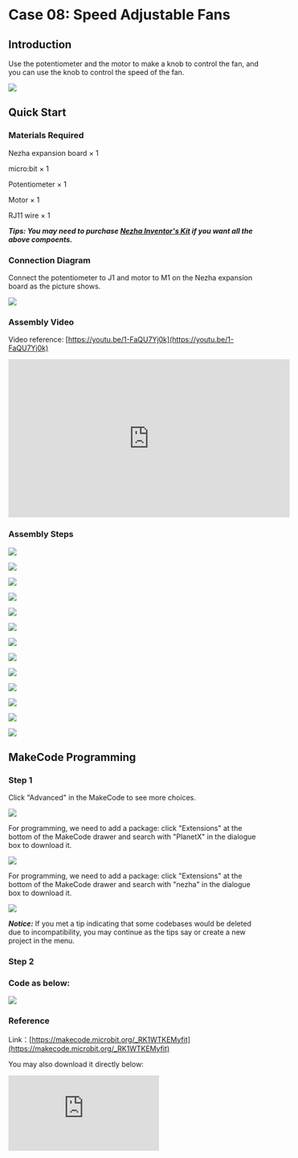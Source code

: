 ﻿# Case 08: Speed Adjustable Fans

## Introduction

Use the potentiometer and the motor to make a knob to control the fan, and you can use the knob to control the speed of the fan.

![](https://wiki-media-ef.oss-cn-hongkong.aliyuncs.com/i18n/en/docusaurus-plugin-content-docs/current/microbit/building-blocks/nezha-inventors-kit/images/case_08_01.png)

## Quick Start


### Materials Required

Nezha expansion board × 1

micro:bit × 1

Potentiometer × 1

Motor × 1

RJ11 wire × 1


***Tips: You may need to purchase [Nezha Inventor's Kit](https://www.elecfreaks.com/nezha-inventor-s-kit-for-micro-bit-without-micro-bit-board.html) if you want all the above compoents.***


### Connection Diagram

Connect the potentiometer to J1 and motor to M1 on the Nezha expansion board as the picture shows.


![](https://wiki-media-ef.oss-cn-hongkong.aliyuncs.com/i18n/en/docusaurus-plugin-content-docs/current/microbit/building-blocks/nezha-inventors-kit/images/case_08_03.png)

### Assembly Video

Video reference: [https://youtu.be/1-FaQU7Yj0k](https://youtu.be/1-FaQU7Yj0k)


<iframe width="560" height="315" src="https://www.youtube.com/embed/1-FaQU7Yj0k" frameborder="0" allow="accelerometer; autoplay; clipboard-write; encrypted-media; gyroscope; picture-in-picture" allowfullscreen></iframe>

### Assembly Steps


![](https://wiki-media-ef.oss-cn-hongkong.aliyuncs.com/i18n/en/docusaurus-plugin-content-docs/current/microbit/building-blocks/nezha-inventors-kit/images/case_step_08_01.png)

![](https://wiki-media-ef.oss-cn-hongkong.aliyuncs.com/i18n/en/docusaurus-plugin-content-docs/current/microbit/building-blocks/nezha-inventors-kit/images/case_step_08_02.png)

![](https://wiki-media-ef.oss-cn-hongkong.aliyuncs.com/i18n/en/docusaurus-plugin-content-docs/current/microbit/building-blocks/nezha-inventors-kit/images/case_step_08_03.png)

![](https://wiki-media-ef.oss-cn-hongkong.aliyuncs.com/i18n/en/docusaurus-plugin-content-docs/current/microbit/building-blocks/nezha-inventors-kit/images/case_step_08_04.png)

![](https://wiki-media-ef.oss-cn-hongkong.aliyuncs.com/i18n/en/docusaurus-plugin-content-docs/current/microbit/building-blocks/nezha-inventors-kit/images/case_step_08_05.png)

![](https://wiki-media-ef.oss-cn-hongkong.aliyuncs.com/i18n/en/docusaurus-plugin-content-docs/current/microbit/building-blocks/nezha-inventors-kit/images/case_step_08_06.png)

![](https://wiki-media-ef.oss-cn-hongkong.aliyuncs.com/i18n/en/docusaurus-plugin-content-docs/current/microbit/building-blocks/nezha-inventors-kit/images/case_step_08_07.png)

![](https://wiki-media-ef.oss-cn-hongkong.aliyuncs.com/i18n/en/docusaurus-plugin-content-docs/current/microbit/building-blocks/nezha-inventors-kit/images/case_step_08_08.png)

![](https://wiki-media-ef.oss-cn-hongkong.aliyuncs.com/i18n/en/docusaurus-plugin-content-docs/current/microbit/building-blocks/nezha-inventors-kit/images/case_step_08_09.png)

![](https://wiki-media-ef.oss-cn-hongkong.aliyuncs.com/i18n/en/docusaurus-plugin-content-docs/current/microbit/building-blocks/nezha-inventors-kit/images/case_step_08_10.png)

![](https://wiki-media-ef.oss-cn-hongkong.aliyuncs.com/i18n/en/docusaurus-plugin-content-docs/current/microbit/building-blocks/nezha-inventors-kit/images/case_step_08_11.png)

![](https://wiki-media-ef.oss-cn-hongkong.aliyuncs.com/i18n/en/docusaurus-plugin-content-docs/current/microbit/building-blocks/nezha-inventors-kit/images/case_step_08_12.png)

![](https://wiki-media-ef.oss-cn-hongkong.aliyuncs.com/i18n/en/docusaurus-plugin-content-docs/current/microbit/building-blocks/nezha-inventors-kit/images/case_step_08_13.png)




## MakeCode Programming




### Step 1

Click "Advanced" in the MakeCode to see more choices.

![](https://wiki-media-ef.oss-cn-hongkong.aliyuncs.com/i18n/en/docusaurus-plugin-content-docs/current/microbit/building-blocks/nezha-inventors-kit/images/case_01_10.png)

For programming, we need to add a package: click "Extensions" at the bottom of the MakeCode drawer and search with "PlanetX" in the dialogue box to download it.

![](https://wiki-media-ef.oss-cn-hongkong.aliyuncs.com/i18n/en/docusaurus-plugin-content-docs/current/microbit/building-blocks/nezha-inventors-kit/images/case_01_11.png)

For programming, we need to add a package: click "Extensions" at the bottom of the MakeCode drawer and search with "nezha" in the dialogue box to download it.

![](https://wiki-media-ef.oss-cn-hongkong.aliyuncs.com/i18n/en/docusaurus-plugin-content-docs/current/microbit/building-blocks/nezha-inventors-kit/images/case_03_09.png)

***Notice:*** If you met a tip indicating that some codebases would be deleted due to incompatibility, you may continue as the tips say or create a new project in the menu.

### Step 2

### Code as below:

![](https://wiki-media-ef.oss-cn-hongkong.aliyuncs.com/i18n/en/docusaurus-plugin-content-docs/current/microbit/building-blocks/nezha-inventors-kit/images/case_08_10.png)


### Reference
Link：[https://makecode.microbit.org/_RK1WTKEMyfit](https://makecode.microbit.org/_RK1WTKEMyfit)

You may also download it directly below:

<div
    style={{
        position: 'relative',
        paddingBottom: '60%',
        overflow: 'hidden',
    }}
>
    <iframe
        src="https://makecode.microbit.org/_RK1WTKEMyfit"
        frameborder="0"
        sandbox="allow-popups allow-forms allow-scripts allow-same-origin"
        style={{
            position: 'absolute',
            width: '100%',
            height: '100%',
        }}
    />
</div>


### Result
Adjust the speed of the fan via the potentiometer.


![](https://wiki-media-ef.oss-cn-hongkong.aliyuncs.com/i18n/en/docusaurus-plugin-content-docs/current/microbit/building-blocks/nezha-inventors-kit/images/case-gif-08.gif)
